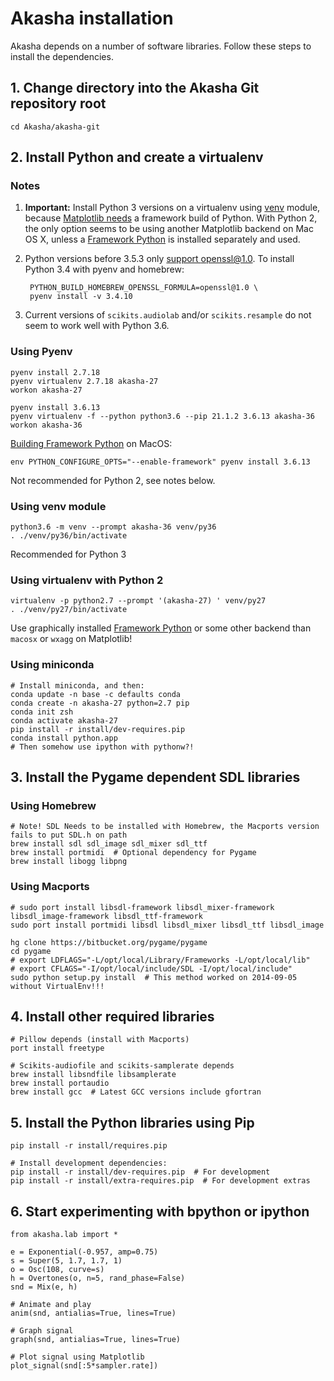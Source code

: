 # Akasha installation

Akasha depends on a number of software libraries.
Follow these steps to install the dependencies.

## 1. Change directory into the Akasha Git repository root

    cd Akasha/akasha-git


## 2. Install Python and create a virtualenv

### Notes

1. **Important:** Install Python 3 versions on a virtualenv using [venv] module,
   because [Matplotlib needs] a framework build of Python. With Python 2, the
   only option seems to be using another Matplotlib backend on Mac OS X, unless
   a [Framework Python] is installed separately and used.

2. Python versions before 3.5.3 only [support openssl@1.0]. To install
   Python 3.4 with pyenv and homebrew:

        PYTHON_BUILD_HOMEBREW_OPENSSL_FORMULA=openssl@1.0 \
        pyenv install -v 3.4.10

3. Current versions of `scikits.audiolab` and/or `scikits.resample` do not seem to work well with Python 3.6.

### Using Pyenv

    pyenv install 2.7.18
    pyenv virtualenv 2.7.18 akasha-27
    workon akasha-27

    pyenv install 3.6.13
    pyenv virtualenv -f --python python3.6 --pip 21.1.2 3.6.13 akasha-36
    workon akasha-36

[Building Framework Python] on MacOS:

    env PYTHON_CONFIGURE_OPTS="--enable-framework" pyenv install 3.6.13

Not recommended for Python 2, see notes below.

### Using venv module

    python3.6 -m venv --prompt akasha-36 venv/py36
    . ./venv/py36/bin/activate

 Recommended for Python 3

### Using virtualenv with Python 2

    virtualenv -p python2.7 --prompt '(akasha-27) ' venv/py27
    . ./venv/py27/bin/activate

Use graphically installed [Framework Python] or some other backend than `macosx` or `wxagg` on Matplotlib!

### Using miniconda

    # Install miniconda, and then:
    conda update -n base -c defaults conda
    conda create -n akasha-27 python=2.7 pip
    conda init zsh
    conda activate akasha-27
    pip install -r install/dev-requires.pip
    conda install python.app
    # Then somehow use ipython with pythonw?!

[Building Framework Python]: https://github.com/pyenv/pyenv/wiki#how-to-build-cpython-with-framework-support-on-os-x
[Framework Python]: https://docs.python.org/3/using/mac.html
[Matplotlib needs]: https://matplotlib.org/faq/osx_framework.html
[support openssl@1.0]: https://github.com/pyenv/pyenv/issues/950
[venv]: https://docs.python.org/3/library/venv.html


## 3. Install the Pygame dependent SDL libraries

### Using Homebrew

    # Note! SDL Needs to be installed with Homebrew, the Macports version fails to put SDL.h on path
    brew install sdl sdl_image sdl_mixer sdl_ttf
    brew install portmidi  # Optional dependency for Pygame
    brew install libogg libpng

### Using Macports

    # sudo port install libsdl-framework libsdl_mixer-framework libsdl_image-framework libsdl_ttf-framework
    sudo port install portmidi libsdl libsdl_mixer libsdl_ttf libsdl_image

    hg clone https://bitbucket.org/pygame/pygame
    cd pygame
    # export LDFLAGS="-L/opt/local/Library/Frameworks -L/opt/local/lib"
    # export CFLAGS="-I/opt/local/include/SDL -I/opt/local/include"
    sudo python setup.py install  # This method worked on 2014-09-05 without VirtualEnv!!!


## 4. Install other required libraries

    # Pillow depends (install with Macports)
    port install freetype

    # Scikits-audiofile and scikits-samplerate depends
    brew install libsndfile libsamplerate
    brew install portaudio
    brew install gcc  # Latest GCC versions include gfortran


## 5. Install the Python libraries using Pip

    pip install -r install/requires.pip

    # Install development dependencies:
	pip install -r install/dev-requires.pip  # For development
	pip install -r install/extra-requires.pip  # For development extras

## 6. Start experimenting with bpython or ipython

```
from akasha.lab import *

e = Exponential(-0.957, amp=0.75)
s = Super(5, 1.7, 1.7, 1)
o = Osc(108, curve=s)
h = Overtones(o, n=5, rand_phase=False)
snd = Mix(e, h)

# Animate and play
anim(snd, antialias=True, lines=True)

# Graph signal
graph(snd, antialias=True, lines=True)

# Plot signal using Matplotlib
plot_signal(snd[:5*sampler.rate])
```
